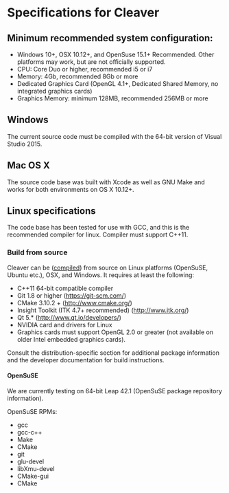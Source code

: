 # Specifications for Cleaver

## Minimum recommended system configuration:

+ Windows 10+, OSX 10.12+, and OpenSuse 15.1+ Recommended. Other platforms may work, but are not officially supported.
+ CPU: Core Duo or higher, recommended i5 or i7
+ Memory: 4Gb, recommended 8Gb or more
+ Dedicated Graphics Card (OpenGL 4.1+, Dedicated Shared Memory, no integrated graphics cards)
+ Graphics Memory: minimum 128MB, recommended 256MB or more

## Windows

The current source code must be compiled with the 64-bit version of Visual Studio 2015.

## Mac OS X

The source code base was built with Xcode as well as GNU Make and works for both environments on OS X 10.12+.

## Linux specifications

The code base has been tested for use with GCC, and this is the recommended compiler for linux. Compiler must support C++11.

### Build from source

Cleaver can be ([compiled](#build.html)) from source on Linux platforms (OpenSuSE, Ubuntu etc.), OSX, and Windows. It requires at least the following:

+ C++11 64-bit compatible compiler
+ Git 1.8 or higher (https://git-scm.com/)
+ CMake 3.10.2 + (http://www.cmake.org/)
+ Insight Toolkit (ITK 4.7+ recommended) (http://www.itk.org/)
+ Qt 5.* (http://www.qt.io/developers/)
+ NVIDIA card and drivers for Linux
+ Graphics cards must support OpenGL 2.0 or greater (not available on older Intel embedded graphics cards).

Consult the distribution-specific section for additional package information and the developer documentation for build instructions.

#### OpenSuSE

We are currently testing on 64-bit Leap 42.1 (OpenSuSE package repository information).

OpenSuSE RPMs:

+ gcc
+ gcc-c++
+ Make
+ CMake
+ git
+ glu-devel
+ libXmu-devel
+ CMake-gui
+ CMake

